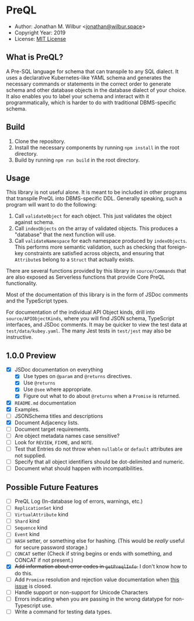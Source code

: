 # PreQL

* Author: Jonathan M. Wilbur <[jonathan@wilbur.space](mailto:jonathan@wilbur.space)>
* Copyright Year: 2019
* License: [MIT License](https://mit-license.org/)

## What is PreQL?

A Pre-SQL language for schema that can transpile to any SQL dialect. It uses a
declarative Kubernetes-like YAML schema and generates the necessary commands or
statements in the correct order to generate schema and other database objects
in the database dialect of your choice. It also enables you to label your
schema and interact with it programmatically, which is harder to do with
traditional DBMS-specific schema.

## Build

1. Clone the repository.
2. Install the necessary components by running `npm install` in the root directory.
3. Build by running `npm run build` in the root directory.

## Usage

This library is not useful alone. It is meant to be included in other programs
that transpile PreQL into DBMS-specific DDL. Generally speaking, such a program
will want to do the following:

1.  Call `validateObject` for each object. This just validates the object against schema.
2.  Call `indexObjects` on the array of validated objects. This produces a
    "database" that the next function will use.
3.  Call `validateNamespace` for each namespace produced by `indexObjects`.
    This performs more semantic validation, such as checking that foreign-key
    constraints are satisfied across objects, and ensuring that `Attribute`s
    belong to a `Struct` that actually exists.

There are several functions provided by this library in `source/Commands` that
are also exposed as Serverless functions that provide Core PreQL functionality.

Most of the documentation of this library is in the form of JSDoc comments and
the TypeScript types.

For documentation of the individual API Object kinds, drill into
`source/APIObjectKinds`, where you will find JSON schema, TypeScript interfaces,
and JSDoc comments. It may be quicker to view the test data at
`test/data/kubey.yaml`. The many Jest tests in `test/jest` may also be
instructive.

## 1.0.0 Preview

- [x] JSDoc documentation on everything
  - [x] Use types on `@param` and `@returns` directives.
  - [x] Use `@returns`
  - [x] Use `@see` where appropriate.
  - [x] Figure out what to do about `@returns` when a `Promise` is returned.
- [x] `README.md` documentation
- [x] Examples.
- [ ] JSONSchema titles and descriptions
- [x] Document Adjacency lists.
- [ ] Document target requirements.
- [ ] Are object metadata names case sensitive?
- [ ] Look for `REVIEW`, `FIXME`, and `NOTE`.
- [ ] Test that Entries do not throw when `nullable` or `default` attributes are not supplied.
- [ ] Specify that all object identifiers should be dot-delimited and numeric.
- [ ] Document what should happen with incompatibilities.

## Possible Future Features

- [ ] PreQL Log (In-database log of errors, warnings, etc.)
- [ ] `ReplicationSet` kind
- [ ] `VirtualAttribute` kind
- [ ] `Shard` kind
- [ ] `Sequence` kind
- [ ] `Event` kind
- [ ] `HASH` setter, or something else for hashing. (This would be _really_ useful for secure password storage.)
- [ ] `CONCAT` setter (Check if string begins or ends with something, and CONCAT if not present.)
- [x] ~~Add information about error codes in `getPreqlInfo`.~~ I don't know how to do this.
- [ ] Add `Promise` resolution and rejection value documentation when [this issue](https://github.com/jsdoc/jsdoc/issues/1467) is closed.
- [ ] Handle support or non-support for Unicode Characters
- [ ] Errors indicating when you are passing in the wrong datatype for non-Typescript use.
- [ ] Write a command for testing data types.
